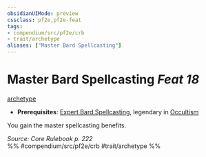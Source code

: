 ```yaml
---
obsidianUIMode: preview
cssclass: pf2e,pf2e-feat
tags:
- compendium/src/pf2e/crb
- trait/archetype
aliases: ["Master Bard Spellcasting"]
---
```

# Master Bard Spellcasting  *Feat 18*  
[archetype](../../rules/traits/archetype.md)  

- **Prerequisites**: [Expert Bard Spellcasting](expert-bard-spellcasting.md), legendary in [Occultism](../skills.md#Occultism)

You gain the master spellcasting benefits.

*Source: Core Rulebook p. 222*  
%% #compendium/src/pf2e/crb #trait/archetype %%